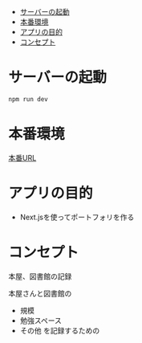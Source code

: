- [サーバーの起動](#サーバーの起動)
- [本番環境](#本番環境)
- [アプリの目的](#アプリの目的)
- [コンセプト](#コンセプト)

# サーバーの起動

```bash
npm run dev
```

# 本番環境
[本番URL](https://book-major.vercel.app/)

# アプリの目的
- Next.jsを使ってポートフォリを作る

# コンセプト
本屋、図書館の記録

本屋さんと図書館の
- 規模
- 勉強スペース
- その他
を記録するための

